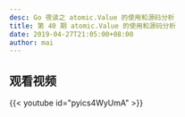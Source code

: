 ```yaml
---
desc: Go 夜读之 atomic.Value 的使用和源码分析
title: 第 40 期 atomic.Value 的使用和源码分析
date: 2019-04-27T21:05:00+08:00
author: mai
---
```


## 观看视频

{{< youtube id="pyics4WyUmA" >}}
